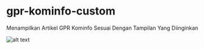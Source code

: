# gpr-kominfo-custom
Menampilkan Artikel GPR Kominfo Sesuai Dengan Tampilan Yang Diinginkan

![alt text](https://i.imgur.com/X8YzcAo.jpg)
